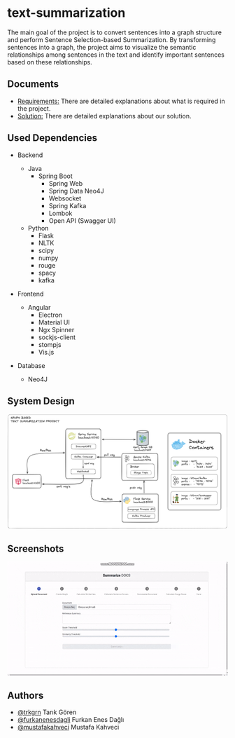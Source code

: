 
# text-summarization

The main goal of the project is to convert sentences into a graph structure and perform Sentence Selection-based Summarization. By transforming sentences into a graph, the project aims to visualize the semantic relationships among sentences in the text and identify important sentences based on these relationships.



  

## Documents
- [Requirements:](https://github.com/trkgrn/text-summarization/blob/master/YAZ%20LAB%20II%20-%203.%20PROJE%20DOK%C3%9CMANI.pdf) There are detailed explanations about what is required in the project.
- [Solution:](https://github.com/trkgrn/text-summarization/blob/master/YazLab_2-Proje_3.pdf) There are detailed explanations about our solution.

## Used Dependencies
* Backend
  * Java
    * Spring Boot
        * Spring Web
        * Spring Data Neo4J
        * Websocket
        * Spring Kafka
        * Lombok
        * Open API (Swagger UI)
  * Python
    * Flask
    * NLTK
    * scipy
    * numpy
    * rouge
    * spacy
    * kafka

* Frontend
  * Angular
    * Electron
    * Material UI
    * Ngx Spinner
    * sockjs-client
    * stompjs
    * Vis.js
* Database
  * Neo4J
## System Design

![System Design](https://raw.githubusercontent.com/trkgrn/text-summarization/master/pics/diagram.png?token=GHSAT0AAAAAAB74I6GUJ5KFR3JWM7XEOE52ZDUSLXA)
## Screenshots


![App](https://raw.githubusercontent.com/trkgrn/text-summarization/master/pics/text-summarization.gif?token=GHSAT0AAAAAAB74I6GUUOZYDYA5VWJFFFKYZDUSMHA)

## Authors

- [@trkgrn](https://www.github.com/trkgrn) Tarık Gören
- [@furkanenesdagli](https://www.github.com/furkanenesdagli) Furkan Enes Dağlı
- [@mustafakahveci](https://github.com/mustafakahveci) Mustafa Kahveci

  
